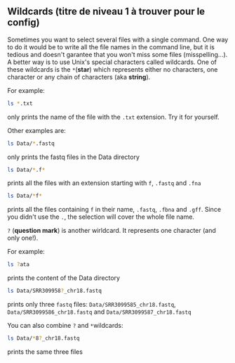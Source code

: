 <script>
import Alert from "components/Alert.svelte";
import Quiz from "components/Quiz.svelte";
import Execute from "components/Execute.svelte";
</script>

## Wildcards (titre de niveau 1 à trouver pour le config)

Sometimes you want to select several files with a single command. One way to do it would be to write all the file names in the command line, but it is tedious and doesn't garantee that you won't miss some files (misspelling...). A better way is to use Unix's special characters called wildcards. One of these wildcards is the `*`(**star**) which represents either no characters, one character or any chain of characters (aka **string**).

For example:
```bash
ls *.txt
```
only prints the name of the file with the `.txt` extension. Try it for yourself.

Other examples are:
```bash
ls Data/*.fastq
```
only prints the fastq files in the Data directory

```bash
ls Data/*.f*
```
prints all the files with an extension starting with `f`, `.fastq` and `.fna`

```bash
ls Data/*f*
```
prints all the files containing `f` in their name, `.fastq`, `.fbna` and `.gff`. Since you didn't use the `.`, the selection will cover the whole file name.

<!--ls */*.* ne marche pas dans sandbox v1-->

`?` (**question mark**) is another wirldcard. It represents one character (and only one!).

For example:
```bash
ls ?ata
```
prints the content of the Data directory

```bash
ls Data/SRR309958?_chr18.fastq
```
prints only three `fastq` files: `Data/SRR3099585_chr18.fastq`, `Data/SRR3099586_chr18.fastq` and `Data/SRR3099587_chr18.fastq`

You can also combine `?` and `*`wildcards:
```bash
ls Data/*8?_chr18.fastq
```
prints the same three files


